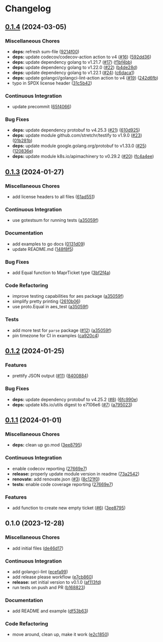 # Changelog

## [0.1.4](https://github.com/nobbs/mapr-ticket-parser/compare/v0.1.3...v0.1.4) (2024-03-05)


### Miscellaneous Chores

* **deps:** refresh sum-file ([9214f00](https://github.com/nobbs/mapr-ticket-parser/commit/9214f00900119993b6cc9b9d942d597dded30156))
* **deps:** update codecov/codecov-action action to v4 ([#16](https://github.com/nobbs/mapr-ticket-parser/issues/16)) ([592dd36](https://github.com/nobbs/mapr-ticket-parser/commit/592dd367e6379ea56d3126a39dfd32aa60137193))
* **deps:** update dependency golang to v1.21.7 ([#17](https://github.com/nobbs/mapr-ticket-parser/issues/17)) ([f1bf4bb](https://github.com/nobbs/mapr-ticket-parser/commit/f1bf4bbf79e8a1b8d9f8d0becdda461a0c4db460))
* **deps:** update dependency golang to v1.22.0 ([#22](https://github.com/nobbs/mapr-ticket-parser/issues/22)) ([b4de28d](https://github.com/nobbs/mapr-ticket-parser/commit/b4de28db77b6395e5a04d48a75851fed45b86065))
* **deps:** update dependency golang to v1.22.1 ([#24](https://github.com/nobbs/mapr-ticket-parser/issues/24)) ([c6daca1](https://github.com/nobbs/mapr-ticket-parser/commit/c6daca173fe91667499030cbc50c657cac231e9a))
* **deps:** update golangci/golangci-lint-action action to v4 ([#19](https://github.com/nobbs/mapr-ticket-parser/issues/19)) ([242d6fb](https://github.com/nobbs/mapr-ticket-parser/commit/242d6fb620b517729d218da520647096020e592b))
* typo in SPDX license header ([31c5b42](https://github.com/nobbs/mapr-ticket-parser/commit/31c5b4231c11ad9ef541d79172fa84730516b4a8))


### Continuous Integration

* update precommit ([65f4066](https://github.com/nobbs/mapr-ticket-parser/commit/65f4066d719bc9abf9efb0734a198a3ca372ff8f))


### Bug Fixes

* **deps:** update dependency protobuf to v4.25.3 ([#21](https://github.com/nobbs/mapr-ticket-parser/issues/21)) ([610d925](https://github.com/nobbs/mapr-ticket-parser/commit/610d925b1ca5d65c4212b1858c4a5c2179574828))
* **deps:** update module github.com/stretchr/testify to v1.9.0 ([#23](https://github.com/nobbs/mapr-ticket-parser/issues/23)) ([01b281b](https://github.com/nobbs/mapr-ticket-parser/commit/01b281b0f3f97199e39ca53483303c531e5254c6))
* **deps:** update module google.golang.org/protobuf to v1.33.0 ([#25](https://github.com/nobbs/mapr-ticket-parser/issues/25)) ([120836e](https://github.com/nobbs/mapr-ticket-parser/commit/120836e5c14bcf60b70a4adc2dff8de7b4cc2ed7))
* **deps:** update module k8s.io/apimachinery to v0.29.2 ([#20](https://github.com/nobbs/mapr-ticket-parser/issues/20)) ([fc4a4ee](https://github.com/nobbs/mapr-ticket-parser/commit/fc4a4eec5e937bfc19c11bdadb4d72b40f34271c))

## [0.1.3](https://github.com/nobbs/mapr-ticket-parser/compare/v0.1.2...v0.1.3) (2024-01-27)


### Miscellaneous Chores

* add license headers to all files ([61ad551](https://github.com/nobbs/mapr-ticket-parser/commit/61ad551ba423527de066eb8baaa0d979f1632401))


### Continuous Integration

* use gotestsum for running tests ([a35059f](https://github.com/nobbs/mapr-ticket-parser/commit/a35059f80852dc17d6120e99b6e0c6879b6e99c8))


### Documentation

* add examples to go docs ([0131d09](https://github.com/nobbs/mapr-ticket-parser/commit/0131d099b2c6fa6af346063fde271e9e729a5d17))
* update README.md ([148f8f5](https://github.com/nobbs/mapr-ticket-parser/commit/148f8f57272badf33f096399134274529d618399))


### Bug Fixes

* add Equal function to MaprTicket type ([3bf2f4a](https://github.com/nobbs/mapr-ticket-parser/commit/3bf2f4a34f6bea4274cdd138bae0abe3c203717d))


### Code Refactoring

* improve testing capabilities for aes package ([a35059f](https://github.com/nobbs/mapr-ticket-parser/commit/a35059f80852dc17d6120e99b6e0c6879b6e99c8))
* simplify pretty printing ([2610b06](https://github.com/nobbs/mapr-ticket-parser/commit/2610b06070144531cedb3b071dfb6f384049de05))
* use proto.Equal in aes_test ([a35059f](https://github.com/nobbs/mapr-ticket-parser/commit/a35059f80852dc17d6120e99b6e0c6879b6e99c8))


### Tests

* add more test for `parse` package ([#12](https://github.com/nobbs/mapr-ticket-parser/issues/12)) ([a35059f](https://github.com/nobbs/mapr-ticket-parser/commit/a35059f80852dc17d6120e99b6e0c6879b6e99c8))
* pin timezone for CI in examples ([ca920c4](https://github.com/nobbs/mapr-ticket-parser/commit/ca920c4031ed897edf40073813f86e9cddf7d626))

## [0.1.2](https://github.com/nobbs/mapr-ticket-parser/compare/v0.1.1...v0.1.2) (2024-01-25)


### Features

* prettify JSON output ([#11](https://github.com/nobbs/mapr-ticket-parser/issues/11)) ([8400884](https://github.com/nobbs/mapr-ticket-parser/commit/8400884758d9f123b75717313bf1f2a007bd435a))


### Bug Fixes

* **deps:** update dependency protobuf to v4.25.2 ([#8](https://github.com/nobbs/mapr-ticket-parser/issues/8)) ([6fc990e](https://github.com/nobbs/mapr-ticket-parser/commit/6fc990ed54b90ff85ea7e61622fcaae919f6e358))
* **deps:** update k8s.io/utils digest to e7106e6 ([#7](https://github.com/nobbs/mapr-ticket-parser/issues/7)) ([a795023](https://github.com/nobbs/mapr-ticket-parser/commit/a795023c36df490e16ec9f8c8ddcec2cc7363ae3))

## [0.1.1](https://github.com/nobbs/mapr-ticket-parser/compare/v0.1.0...v0.1.1) (2024-01-01)


### Miscellaneous Chores

* **deps:** clean up go.mod ([3ee8795](https://github.com/nobbs/mapr-ticket-parser/commit/3ee8795ab7cc6712997a8240b7d522ffe5f690f3))


### Continuous Integration

* enable codecov reporting ([27669e7](https://github.com/nobbs/mapr-ticket-parser/commit/27669e7885049cdcf67f5a9537820d101d1d3851))
* **release:** properly update module version in readme ([73a2542](https://github.com/nobbs/mapr-ticket-parser/commit/73a25421f5c8ded3df87e22810a641097cc9fe17))
* **renovate:** add renovate.json ([#3](https://github.com/nobbs/mapr-ticket-parser/issues/3)) ([8c121f0](https://github.com/nobbs/mapr-ticket-parser/commit/8c121f01df35309745f5e803fefea85d61bba66e))
* **tests:** enable code coverage reporting ([27669e7](https://github.com/nobbs/mapr-ticket-parser/commit/27669e7885049cdcf67f5a9537820d101d1d3851))


### Features

* add function to create new empty ticket ([#6](https://github.com/nobbs/mapr-ticket-parser/issues/6)) ([3ee8795](https://github.com/nobbs/mapr-ticket-parser/commit/3ee8795ab7cc6712997a8240b7d522ffe5f690f3))

## 0.1.0 (2023-12-28)


### Miscellaneous Chores

* add initial files ([de46d17](https://github.com/nobbs/mapr-ticket-parser/commit/de46d177b6b81a3f2b6d9b20b121bd2a33245584))


### Continuous Integration

* add golangci-lint ([ecefa99](https://github.com/nobbs/mapr-ticket-parser/commit/ecefa99e6b12f967bdd3805b301f26f6a07dfd27))
* add release please workflow ([e7cb860](https://github.com/nobbs/mapr-ticket-parser/commit/e7cb860dc9e1815b4f34cc59fdefe82ffc9578f2))
* **release:** set initial version to v0.1.0 ([af113fd](https://github.com/nobbs/mapr-ticket-parser/commit/af113fd2be13d5eb88d79140825a21ca18b5667f))
* run tests on push and PR ([b168823](https://github.com/nobbs/mapr-ticket-parser/commit/b168823fe8f474170c5e73654e9d11180b5c5564))


### Documentation

* add README and example ([df53b63](https://github.com/nobbs/mapr-ticket-parser/commit/df53b63410e87586273a4b6a7aa42e7ff9fb4c4d))


### Code Refactoring

* move around, clean up, make it work ([e2c1850](https://github.com/nobbs/mapr-ticket-parser/commit/e2c18505a4db609f98d5362d2d962c51b6a8c452))
